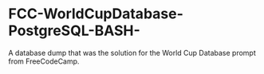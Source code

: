 # FCC-WorldCupDatabase-PostgreSQL-BASH-
A database dump that was the solution for the World Cup Database prompt from FreeCodeCamp.
